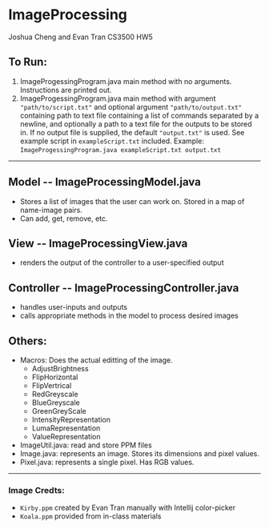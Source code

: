 # ImageProcessing
Joshua Cheng and Evan Tran CS3500 HW5

## To Run:
1. ImageProgessingProgram.java main method with no arguments. Instructions are printed out.
2. ImageProgessingProgram.java main method with argument `"path/to/script.txt"` and optional argument `"path/to/output.txt"` containing path to text file containing a list of commands separated by a newline, and optionally a path to a text file for the outputs to be stored in. If no output file is supplied, the default `"output.txt"` is used. See example script in `exampleScript.txt` included.
Example: ```ImageProgessingProgram.java exampleScript.txt output.txt```

---------------------------
## Model -- ImageProcessingModel.java
- Stores a list of images that the user can work on. Stored in a map of name-image pairs.
- Can add, get, remove, etc.

## View -- ImageProcessingView.java
- renders the output of the controller to a user-specified output

## Controller -- ImageProcessingController.java
- handles user-inputs and outputs
- calls appropriate methods in the model to process desired images

## Others:
- Macros: Does the actual editting of the image. 
    - AdjustBrightness
    - FlipHorizontal
    - FlipVertrical
    - RedGreyscale
    - BlueGreyscale
    - GreenGreyScale
    - IntensityRepresentation
    - LumaRepresentation
    - ValueRepresentation
- ImageUtil.java: read and store PPM files
- Image.java: represents an image. Stores its dimensions and pixel values.
- Pixel.java: represents a single pixel. Has RGB values.

----------------------------
### Image Credts:
- `Kirby.ppm` created by Evan Tran manually with Intellij color-picker
- `Koala.ppm` provided from in-class materials
